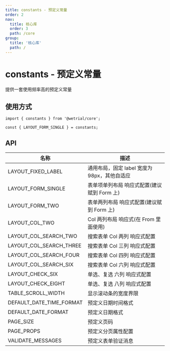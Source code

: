 ```yaml
---
title: constants - 预定义常量
order: 2
nav:
  title: 核心库
  order: 3
  path: /core
group:
  title: '核心库'
  path: /
---
```


# constants - 预定义常量

提供一套使用频率高的预定义常量

## 使用方式

```tsx | pure
import { constants } from '@wetrial/core';

const { LAYOUT_FORM_SINGLE } = constants;
```

## API

| 名称                     | 描述                                         |
| ------------------------ | -------------------------------------------- |
| LAYOUT_FIXED_LABEL       | 通用布局，固定 label 宽度为 98px，其他自适应 |
| LAYOUT_FORM_SINGLE       | 表单项单列布局 响应式配置(建议赋到 Form 上)  |
| LAYOUT_FORM_TWO          | 表单两列布局 响应式配置(建议赋到 Form 上)    |
| LAYOUT_COL_TWO           | Col 两列布局 响应式(在 From 里面使用)        |
| LAYOUT_COL_SEARCH_TWO    | 搜索表单 Col 两列 响应式配置                 |
| LAYOUT_COL_SEARCH_THREE  | 搜索表单 Col 三列 响应式配置                 |
| LAYOUT_COL_SEARCH_FOUR   | 搜索表单 Col 四列 响应式配置                 |
| LAYOUT_COL_SEARCH_SIX    | 搜索表单 Col 六列 响应式配置                 |
| LAYOUT_CHECK_SIX         | 单选、复选 六列 响应式配置                   |
| LAYOUT_CHECK_EIGHT       | 单选、复选 八列 响应式配置                   |
| TABLE_SCROLL_WIDTH       | 显示滚动条的宽度界限                         |
| DEFAULT_DATE_TIME_FORMAT | 预定义日期时间格式                           |
| DEFAULT_DATE_FORMAT      | 预定义日期格式                               |
| PAGE_SIZE                | 预定义页码                                   |
| PAGE_PROPS               | 预定义分页属性配置                           |
| VALIDATE_MESSAGES        | 预定义表单验证消息                           |
